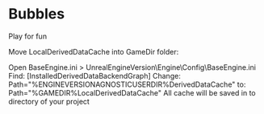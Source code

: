 # Bubbles
Play for fun

Move LocalDerivedDataCache into GameDir folder:

Open BaseEngine.ini > UnrealEngineVersion\Engine\Config\BaseEngine.ini
Find: [InstalledDerivedDataBackendGraph]
Change: Path="%ENGINEVERSIONAGNOSTICUSERDIR%DerivedDataCache"
to: Path="%GAMEDIR%LocalDerivedDataCache"
All cache will be saved in to directory of your project
